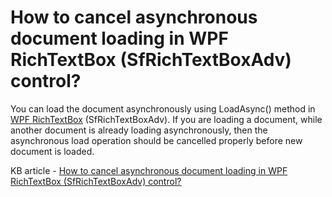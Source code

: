 # How to cancel asynchronous document loading in WPF RichTextBox (SfRichTextBoxAdv) control?

You can load the document asynchronously using LoadAsync() method in [WPF RichTextBox](https://www.syncfusion.com/wpf-controls/richtextbox) (SfRichTextBoxAdv). If you are loading a document, while another document is already loading asynchronously, then the asynchronous load operation should be cancelled properly before new document is loaded.

KB article - [How to cancel asynchronous document loading in WPF RichTextBox (SfRichTextBoxAdv) control?](https://www.syncfusion.com/kb/7214/how-to-cancel-asynchronous-document-loading-in-wpf-richtextbox-sfrichtextboxadv-control)
